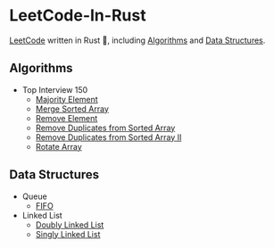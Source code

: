 # LeetCode-In-Rust

[LeetCode](https://leetcode.cn/u/kerthcet) written in Rust 🦀️, including [Algorithms](#algorithms) and [Data Structures](#data-structures).

## Algorithms

- Top Interview 150
  - [Majority Element](./src/algos/majority_element.rs)
  - [Merge Sorted Array](./src/algos/merge_sorted_array.rs)
  - [Remove Element](./src/algos/remove_element.rs)
  - [Remove Duplicates from Sorted Array](./src/algos/remove_duplicates.rs)
  - [Remove Duplicates from Sorted Array II](./src/algos/remove_duplicates_2.rs)
  - [Rotate Array](./src/algos/rotate_array.rs)

## Data Structures

- Queue
  - [FIFO](./src/data-structures/fifo.rs)
- Linked List
  - [Doubly Linked List](./src/data-structures/doubly_linked_list.rs)
  - [Singly Linked List](./src/data-structures/singly_linked_list.rs)
